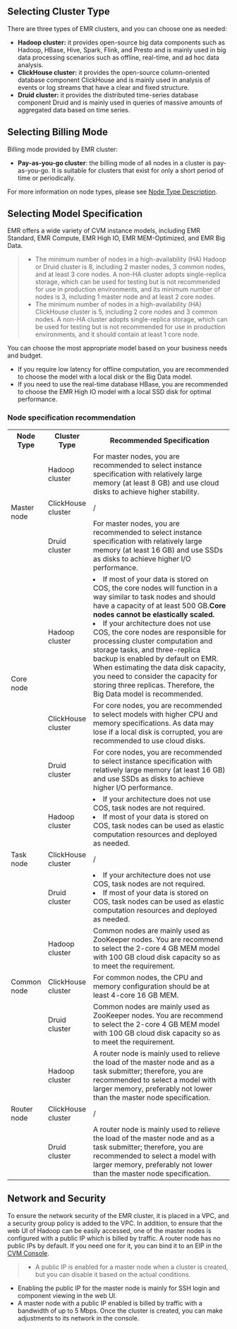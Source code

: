 ## Selecting Cluster Type
There are three types of EMR clusters, and you can choose one as needed:
- **Hadoop cluster:** it provides open-source big data components such as Hadoop, HBase, Hive, Spark, Flink, and Presto and is mainly used in big data processing scenarios such as offline, real-time, and ad hoc data analysis.
- **ClickHouse cluster:** it provides the open-source column-oriented database component ClickHouse and is mainly used in analysis of events or log streams that have a clear and fixed structure.
- **Druid cluster:** it provides the distributed time-series database component Druid and is mainly used in queries of massive amounts of aggregated data based on time series.

## Selecting Billing Mode
Billing mode provided by EMR cluster:
- **Pay-as-you-go cluster**: the billing mode of all nodes in a cluster is pay-as-you-go. It is suitable for clusters that exist for only a short period of time or periodically.

For more information on node types, please see [Node Type Description](https://intl.cloud.tencent.com/document/product/1026/31094).

## Selecting Model Specification
EMR offers a wide variety of CVM instance models, including EMR Standard, EMR Compute, EMR High IO, EMR MEM-Optimized, and EMR Big Data.
>
>- The minimum number of nodes in a high-availability (HA) Hadoop or Druid cluster is 8, including 2 master nodes, 3 common nodes, and at least 3 core nodes. A non-HA cluster adopts single-replica storage, which can be used for testing but is not recommended for use in production environments, and its minimum number of nodes is 3, including 1 master node and at least 2 core nodes.
>- The minimum number of nodes in a high-availability (HA) ClickHouse cluster is 5, including 2 core nodes and 3 common nodes. A non-HA cluster adopts single-replica storage, which can be used for testing but is not recommended for use in production environments, and it should contain at least 1 core node.

You can choose the most appropriate model based on your business needs and budget.
- If you require low latency for offline computation, you are recommended to choose the model with a local disk or the Big Data model.
- If you need to use the real-time database HBase, you are recommended to choose the EMR High IO model with a local SSD disk for optimal performance.

### Node specification recommendation
<table>
   <tr>
      <th width=13%>Node Type</th>
      <th width=17%>Cluster Type</th>
      <th width=70%>Recommended Specification</th>
   </tr>
   <tr>
      <td rowspan="3">Master node</td>
      <td>Hadoop cluster</td>
      <td>For master nodes, you are recommended to select instance specification with relatively large memory (at least 8 GB) and use cloud disks to achieve higher stability.</td>
   </tr>
   <tr>
      <td>ClickHouse cluster</td>
      <td>/</td>
   </tr>
   <tr>
      <td>Druid cluster</td>
      <td>For master nodes, you are recommended to select instance specification with relatively large memory (at least 16 GB) and use SSDs as disks to achieve higher I/O performance.</td>
   </tr>
	    <tr>
      <td rowspan="3">Core node</td>
      <td>Hadoop cluster</td>
      <td><li>If most of your data is stored on COS, the core nodes will function in a way similar to task nodes and should have a capacity of at least 500 GB.<strong>Core nodes cannot be elastically scaled.</strong>
<li>If your architecture does not use COS, the core nodes are responsible for processing cluster computation and storage tasks, and three-replica backup is enabled by default on EMR. When estimating the data disk capacity, you need to consider the capacity for storing three replicas. Therefore, the Big Data model is recommended.
</td>
   </tr>
   <tr>
      <td>ClickHouse cluster</td>
      <td>For core nodes, you are recommended to select models with higher CPU and memory specifications. As data may lose if a local disk is corrupted, you are recommended to use cloud disks.</td>
   </tr>
   <tr>
      <td>Druid cluster</td>
      <td>For core nodes, you are recommended to select instance specification with relatively large memory (at least 16 GB) and use SSDs as disks to achieve higher I/O performance.</td>
   </tr>
	 <tr>
	 <td rowspan="3">Task node</td>
      <td>Hadoop cluster</td>
      <td><li>If your architecture does not use COS, task nodes are not required.
<li>If most of your data is stored on COS, task nodes can be used as elastic computation resources and deployed as needed.
</td>
   </tr>
   <tr>
      <td>ClickHouse cluster</td>
      <td>/</td>
   </tr>
   <tr>
      <td>Druid cluster</td>
      <td><li>If your architecture does not use COS, task nodes are not required.
<li>If most of your data is stored on COS, task nodes can be used as elastic computation resources and deployed as needed.
</td>
   </tr>
	 <tr>
	 <td rowspan="3">Common node</td>
      <td>Hadoop cluster</td>
      <td>Common nodes are mainly used as ZooKeeper nodes. You are recommend to select the 2-core 4 GB MEM model with 100 GB cloud disk capacity so as to meet the requirement.</td>
   </tr>
   <tr>
      <td>ClickHouse cluster</td>
      <td>For common nodes, the CPU and memory configuration should be at least 4-core 16 GB MEM.</td>
   </tr>
   <tr>
      <td>Druid cluster</td>
      <td>Common nodes are mainly used as ZooKeeper nodes. You are recommend to select the 2-core 4 GB MEM model with 100 GB cloud disk capacity so as to meet the requirement.</td>
   </tr>
	 <tr>
	 <td rowspan="3">Router node</td>
      <td>Hadoop cluster</td>
      <td>A router node is mainly used to relieve the load of the master node and as a task submitter; therefore, you are recommended to select a model with larger memory, preferably not lower than the master node specification.</td>
   </tr>
   <tr>
      <td>ClickHouse cluster</td>
      <td>/</td>
   </tr>
   <tr>
      <td>Druid cluster</td>
      <td>A router node is mainly used to relieve the load of the master node and as a task submitter; therefore, you are recommended to select a model with larger memory, preferably not lower than the master node specification.</td>
   </tr>
</table>

## Network and Security
To ensure the network security of the EMR cluster, it is placed in a VPC, and a security group policy is added to the VPC. In addition, to ensure that the web UI of Hadoop can be easily accessed, one of the master nodes is configured with a public IP which is billed by traffic. A router node has no public IPs by default. If you need one for it, you can bind it to an EIP in the [CVM Console](https://console.cloud.tencent.com/cvm/eip).
>
>- A public IP is enabled for a master node when a cluster is created, but you can disable it based on the actual conditions.
- Enabling the public IP for the master node is mainly for SSH login and component viewing in the web UI.
- A master node with a public IP enabled is billed by traffic with a bandwidth of up to 5 Mbps. Once the cluster is created, you can make adjustments to its network in the console.
